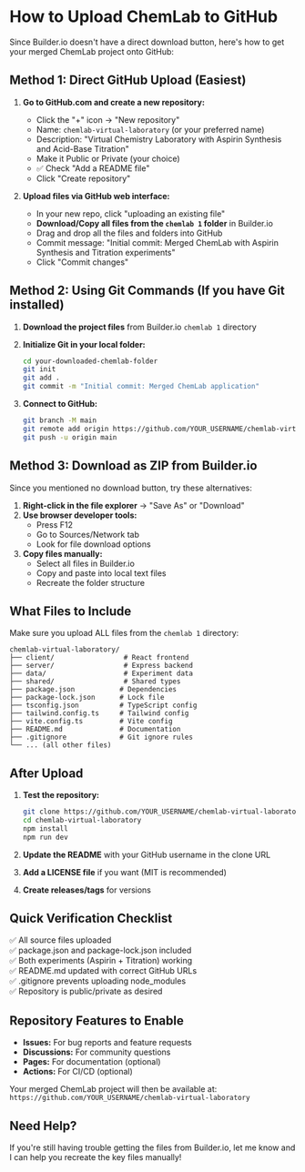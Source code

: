 # How to Upload ChemLab to GitHub

Since Builder.io doesn't have a direct download button, here's how to get your merged ChemLab project onto GitHub:

## Method 1: Direct GitHub Upload (Easiest)

1. **Go to GitHub.com and create a new repository:**
   - Click the "+" icon → "New repository"
   - Name: `chemlab-virtual-laboratory` (or your preferred name)
   - Description: "Virtual Chemistry Laboratory with Aspirin Synthesis and Acid-Base Titration"
   - Make it Public or Private (your choice)
   - ✅ Check "Add a README file"
   - Click "Create repository"

2. **Upload files via GitHub web interface:**
   - In your new repo, click "uploading an existing file"
   - **Download/Copy all files from the `chemlab 1` folder** in Builder.io
   - Drag and drop all the files and folders into GitHub
   - Commit message: "Initial commit: Merged ChemLab with Aspirin Synthesis and Titration experiments"
   - Click "Commit changes"

## Method 2: Using Git Commands (If you have Git installed)

1. **Download the project files** from Builder.io `chemlab 1` directory

2. **Initialize Git in your local folder:**

   ```bash
   cd your-downloaded-chemlab-folder
   git init
   git add .
   git commit -m "Initial commit: Merged ChemLab application"
   ```

3. **Connect to GitHub:**
   ```bash
   git branch -M main
   git remote add origin https://github.com/YOUR_USERNAME/chemlab-virtual-laboratory.git
   git push -u origin main
   ```

## Method 3: Download as ZIP from Builder.io

Since you mentioned no download button, try these alternatives:

1. **Right-click in the file explorer** → "Save As" or "Download"
2. **Use browser developer tools:**
   - Press F12
   - Go to Sources/Network tab
   - Look for file download options
3. **Copy files manually:**
   - Select all files in Builder.io
   - Copy and paste into local text files
   - Recreate the folder structure

## What Files to Include

Make sure you upload ALL files from the `chemlab 1` directory:

```
chemlab-virtual-laboratory/
├── client/                 # React frontend
├── server/                 # Express backend
├── data/                   # Experiment data
├── shared/                 # Shared types
├── package.json           # Dependencies
├── package-lock.json      # Lock file
├── tsconfig.json          # TypeScript config
├── tailwind.config.ts     # Tailwind config
├── vite.config.ts         # Vite config
├── README.md              # Documentation
├── .gitignore             # Git ignore rules
└── ... (all other files)
```

## After Upload

1. **Test the repository:**

   ```bash
   git clone https://github.com/YOUR_USERNAME/chemlab-virtual-laboratory.git
   cd chemlab-virtual-laboratory
   npm install
   npm run dev
   ```

2. **Update the README** with your GitHub username in the clone URL

3. **Add a LICENSE file** if you want (MIT is recommended)

4. **Create releases/tags** for versions

## Quick Verification Checklist

✅ All source files uploaded  
✅ package.json and package-lock.json included  
✅ Both experiments (Aspirin + Titration) working  
✅ README.md updated with correct GitHub URLs  
✅ .gitignore prevents uploading node_modules  
✅ Repository is public/private as desired

## Repository Features to Enable

- **Issues:** For bug reports and feature requests
- **Discussions:** For community questions
- **Pages:** For documentation (optional)
- **Actions:** For CI/CD (optional)

Your merged ChemLab project will then be available at:
`https://github.com/YOUR_USERNAME/chemlab-virtual-laboratory`

## Need Help?

If you're still having trouble getting the files from Builder.io, let me know and I can help you recreate the key files manually!
